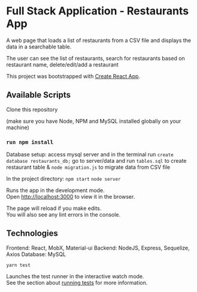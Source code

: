 # Full Stack Application - Restaurants App

A web page that loads a list of restaurants from a CSV file and displays the data in a searchable table.

The user can see the list of restaurants, search for restaurants based on restaurant name, delete/edit/add a restaurant

This project was bootstrapped with [Create React App](https://github.com/facebook/create-react-app).

## Available Scripts

Clone this repository

(make sure you have Node, NPM and MySQL installed globally on your machine)

### `run npm install`

Database setup:
  access mysql server and in the terminal run `create database restaurants_db;` 
  go to server/data and run `tables.sql` to create restaurant table & `node migration.js` to migrate data from CSV file

In the project directory:
 `npm start`
 `node server`

Runs the app in the development mode.\
Open [http://localhost:3000](http://localhost:3000) to view it in the browser.

The page will reload if you make edits.\
You will also see any lint errors in the console.

## Technologies

Frontend: React, MobX, Material-ui
Backend: NodeJS, Express, Sequelize, Axios
Database: MySQL

 `yarn test`

Launches the test runner in the interactive watch mode.\
See the section about [running tests](https://facebook.github.io/create-react-app/docs/running-tests) for more information.
